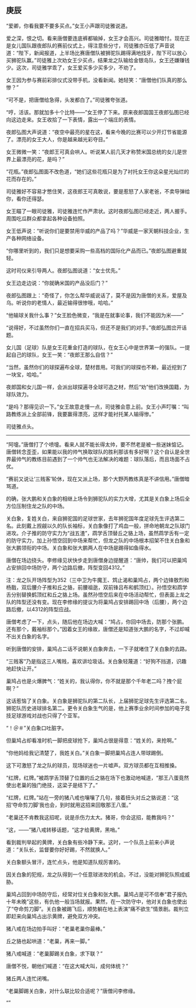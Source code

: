## 庚辰

“爱卿，你看我要不要多买点。”女王小声跟司徒雅说道。

爱之深，恨之切。看来唐僧要连底裤都输掉，女王才会高兴。司徒雅暗忖。现在正是女儿国队跟夜郎队的赛前仪式上，得注意些分寸，司徒雅亦压低了声音说道：“陛下，新闻报道，上半场比赛唐僧队被狮驼队踢得满地找牙，陛下可以放心买狮驼队赢。”司徒雅上次劝女王少买点，结果龙之队输给金银岛队，女王还嫌赚钱少。这次，司徒雅学乖了，女王爱买多少买多少，不劝了。

女王因为参与赛前彩排仪式没带手机，没看新闻。她轻笑：“唐僧他们队真的那么惨？”

“可不是，把唐僧给急得，头发都白了。”司徒雅夸张道。

“哼，活该。那就加多十个比特——”女王停了下来。原来夜郎国国王夜郎弘图已经向这边走来。女王收拾了一下表情，露出一个端庄的表情。

夜郎弘图大声说道：“夜空中最亮的星在这，看来今晚的比赛可以少开灯节省能源了。漂亮的女王大人，你是越来越光彩夺目。”

女王微微一笑：“夜郎王可真会哄人。听说某人前几天才称赞米国总统的女儿是世界上最漂亮的花，是吗？”

“花瓶。”夜郎弘图面不改色道，“她们这些花瓶只是为了衬托女王你这朵星光灿烂的花而存在的。”

司徒雅好不容易才憋住笑，这夜郎王可真敢说，要是惹怒了人家老爸，不卖导弹给你，看你还得瑟。

女王瞄了一眼司徒雅，司徒雅连忙作严肃状。这时夜郎弘图已经走近，两人握手。周围吃瓜群众都拿起各种设备拍照。

女王低声说：“听说你们是要禁用华威的产品了吗？”华威是一家天朝科技企业，生产各种网络设备。

“你哪里听到的，我们只是想要采购一些高档的国际化产品而已。”夜郎弘图避重就轻。

这时司仪来引导两人。夜郎弘图说道：“女士优先。”

女王边走边说：“你就确米国的产品没后门？”

夜郎弘图跟上：“奇怪了，你怎么帮华威说话了，莫不是因为唐僧的关系，爱屋及乌。听说你的老情人，最近输得很惨哦，哈哈。”

“他输球关我什么事？”女王脸色微变，“我是在就事论事，我们不能因为米——”

“说得好，不过虽然你们一直在招兵买马，但还不是我们的对手。”夜郎弘图岔开话题。

女儿国（足球）队是女王花重金打造的球队，在女王心中是世界第一的强队。一提起自己的球队，女王一笑：“夜郎王那么自信？”

“当然，虽然你们的球探遍布全球，楚材晋用。可我们的球探也不赖，最近挖到了一块宝，哈哈。”

夜郎国和女儿国一样，会派出球探遍寻全球可造之材，然后“劝”他们改换国籍，为球队效力。

“是吗？那得见识一下。”女王故意走慢一点，司徒雅会意上前。女王小声叮嘱：“叫路教练派上全部前锋，我要赢得漂亮，这样才能衬托某人输得惨。”

司徒雅点头。

***

“阿嚏。”唐僧打了个喷嚏。看来人就不能长得太帅，要不然老是被一些迷妹惦记。唐僧转念歪歪，如果能以我的帅气换取球队的胜利那该有多好啊？这个自认是全世界最帅气的教练目前遇到了一个帅气也无法解决的难题：球队落后，而且场面不占优。

“赛前又说让‘三贱客’轮休，现在又派上场，那个大野丙教练真是不讲信用。”唐僧暗骂道。

的确，张大鹏和关白象的相继上场令到狮驼队的实力大增，尤其是关白象上场后全方位压制住龙之队的中场。

关白象，复姓关白，来自狮驼国的足球世家，去年狮驼国年度足球先生评选第二名。此刻戴上觊觎以久的队长袖标，关白象像打了鸡血一般，拼命地朝龙之队球门进攻。介子推的防守实力为“战五渣”，鹉学舌顶替丘之貉上场，虽然鹉学舌有一定的防守实力，加上孙悟空回到中场来帮忙，但龙之队的中场根本招架不住关白象和张大鹏领衔的中场。关白象和张大鹏两人在中场是踢得如鱼得水。

唐僧在场边挠头。李修缘见状快步走到唐僧身边提醒道：“唐帅，我们可以把巢鸠占安排回中场防守，两个边路后撤，阵型变回4312。”

注：龙之队开场阵型为352（三中卫为牛魔王、鸩止渴和巢鸠占，两个边锋敖烈和杨戬，双后腰介子推和丘之貉，前腰祖逖，双前锋吕布和鹤顶红）。孙悟空和鹉学舌分别替换鹤顶红和丘之貉上场。虽然孙悟空后来在中场活动帮忙，但表面上龙之队的阵型还没有变。现在李修缘的提议为将巢鸠占安排踢回中场（后腰），两个边路后撤，以4312的阵型应战。

唐僧考虑了一下，点头，随后他在场边大喊：“鸠占，你回中场去，防那个张鹏。还有那个，戴袖标那个。”因着女王的缘故，唐僧还是知道张大鹏的名字，不过却喊不出关白象的名字。

听到唐僧的安排，巢鸠占二话不说朝关白象奔去，一下子就堵住了关白象的去路。

“三贱客”乃是指这三人嘴贱，喜欢讲垃圾话。关白象轻蔑道：“好狗不挡道，识趣地赶快让开。”

巢鸠占也是火爆脾气：“姓关的，我认得你，你不就是那个千年老二吗？拽个屁啊？”

这话惹恼了关白象。关白象是狮驼队的第二队长，上届狮驼足球先生评选第二名，狮驼队历史进球排名第二。更令关白象生气的是，他上赛季业余时间参加的电子竞技足球游戏对战也只得了个亚军。

“！＠＃”关白象口吐脏字。

但巢鸠占却看准时机一脚把皮球抢下，巢鸠占很是得意：“姓关的，来抢啊。”

“你他妈给我记清楚了，我姓关白。”关白象一脚把巢鸠占连人带球踢倒。

这下可激怒了龙之队的球员，现场球迷也一片嘘声。双方球员都在互相推搡。

“红牌，红牌。”被鹉学舌顶替了位置的丘之貉在场下也激动地喊道，“那王八蛋竟然使出老巢的独门绝技，这梁子是结下了。”

“红牌，红牌。”站在一旁的猪八戒也嚷嚷了几句，接着扭头对丘之貉说道：“这招‘夺命剪刀脚’我也会，到时就用这招来回敬那王八蛋。”

“老巢还不肯教我这招呢，说是杀伤力太大。猪哥，你会这招，能教我吗？”

“这，——”猪八戒转移话题，“这才给黄牌，黑哨。”

看到裁判举起的黄牌，关白象有些冷静下来。这时，一个队员上前来小声说道：“关队长，监督要你好好踢，不然就换人。”

关白象额头冒汗，连忙点头，他是知道队规厉害的。

因关白象的犯规，龙之队得到一个任意球进攻的机会。不过，没能对狮驼队照成威胁。

巢鸠占回到中场防守后，经常对位关白象和张大鹏。巢鸠占是可不信奉“君子报仇十年未晚”这些，有仇他一般当场就报。果然，在一次防守中，他对关白象也使出了“夺命剪刀脚”。关白象被踢飞后，顺势躺在地上表演“痛不欲生”情景剧。裁判立即赶来向巢鸠占出示黄牌，避免双方冲突。

猪八戒在场边拍手叫好：“老巢老巢你最棒。”

丘之貉也起哄道：“老巢，再来一脚。”

猪八戒喊道：“老巢脚踢关白象，求下联？”

唐僧不悦，朝他们喊道：“在这大喊大叫，成何体统？”

猪丘两人连忙闭嘴。

“老巢脚踢关白象，对什么联比较合适呢？”唐僧问李修缘。

“”
